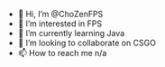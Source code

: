 - 👋 Hi, I’m @ChoZenFPS
- 👀 I’m interested in FPS
- 🌱 I’m currently learning Java
- 💞️ I’m looking to collaborate on CSGO
- 📫 How to reach me n/a

<!---
ChoZenFPS/ChoZenFPS is a ✨ special ✨ repository because its `README.md` (this file) appears on your GitHub profile.
You can click the Preview link to take a look at your changes.
--->

